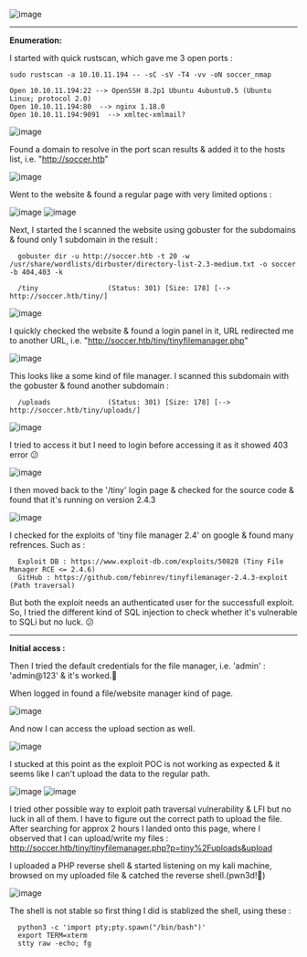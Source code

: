    ![image](https://user-images.githubusercontent.com/87700008/209568214-13059ca8-21b0-4432-878a-613bce7c9ae0.png)

-----------------------------------------------------------------------------------------------------------------------------------------------------------------------

**Enumeration:**

I started with quick rustscan, which gave me 3 open ports :

    sudo rustscan -a 10.10.11.194 -- -sC -sV -T4 -vv -oN soccer_nmap
    
    Open 10.10.11.194:22 --> OpenSSH 8.2p1 Ubuntu 4ubuntu0.5 (Ubuntu Linux; protocol 2.0)
    Open 10.10.11.194:80  --> nginx 1.18.0
    Open 10.10.11.194:9091  --> xmltec-xmlmail?
    
![image](https://user-images.githubusercontent.com/87700008/209568575-b6901fdf-1711-46a6-adf4-f51cc81e8c60.png)

Found a domain to resolve in the port scan results & added it to the hosts list, i.e. "http://soccer.htb"

![image](https://user-images.githubusercontent.com/87700008/209568773-bbec4b87-83cc-45b7-85fc-5f461bcd57fa.png)

Went to the website & found a regular page with very limited options :

![image](https://user-images.githubusercontent.com/87700008/209573968-b71a2436-351b-49ae-be3e-2869e368745e.png)
![image](https://user-images.githubusercontent.com/87700008/209573987-a8d60bf5-31f7-4db4-8dae-3b859d6a6e6e.png)

Next, I started the I scanned the website using gobuster for the subdomains & found only 1 subdomain in the result :

      gobuster dir -u http://soccer.htb -t 20 -w /usr/share/wordlists/dirbuster/directory-list-2.3-medium.txt -o soccer -b 404,403 -k
      
      /tiny                 (Status: 301) [Size: 178] [--> http://soccer.htb/tiny/]

![image](https://user-images.githubusercontent.com/87700008/209574154-23813b95-770e-4898-a2d3-9b0dec061e11.png)

I quickly checked the website & found a login panel in it, URL redirected me to another URL, i.e. "http://soccer.htb/tiny/tinyfilemanager.php"

![image](https://user-images.githubusercontent.com/87700008/209574206-1a91a307-3bfd-4bfd-bd6c-fd26dbee2107.png)

This looks like a some kind of file manager. I scanned this subdomain with the gobuster & found another subdomain :

      /uploads              (Status: 301) [Size: 178] [--> http://soccer.htb/tiny/uploads/]
      
![image](https://user-images.githubusercontent.com/87700008/209574374-1687fd45-d4b2-452b-bf7e-80fdb19e3368.png)

I tried to access it but I need to login before accessing it as it showed 403 error 😕

![image](https://user-images.githubusercontent.com/87700008/209574724-fb3c57a6-54c8-47bf-97ff-5fb5670bed37.png)

I then moved back to the '/tiny' login page & checked for the source code & found that it's running on version 2.4.3

![image](https://user-images.githubusercontent.com/87700008/209574936-eb3044f6-ea5c-4656-bcaa-60baefeda7ea.png)

I checked for the exploits of 'tiny file manager 2.4' on google & found many refrences. Such as :

      Exploit DB : https://www.exploit-db.com/exploits/50828 (Tiny File Manager RCE <= 2.4.6)
      GitHub : https://github.com/febinrev/tinyfilemanager-2.4.3-exploit (Path traversal)
      
But both the exploit needs an authenticated user for the successfull exploit. So, I tried the different kind of SQL injection to check whether it's vulnerable to SQLi but no luck. 😕

-----------------------------------------------------------------------------------------------------------------------------------------------------------------------

**Initial access :**

Then I tried the default credentials for the file manager, i.e. 'admin' : 'admin@123' & it's worked.🙂

When logged in found a file/website manager kind of page.

![image](https://user-images.githubusercontent.com/87700008/209575440-187c7121-2ed4-4536-8e81-f1ed1275ceab.png)

And now I can access the upload section as well.

![image](https://user-images.githubusercontent.com/87700008/209575549-dd34c181-f63d-445a-8918-b5c0d22b6546.png)

I stucked at this point as the exploit POC is not working as expected & it seems like I can't upload the data to the regular path.

![image](https://user-images.githubusercontent.com/87700008/209581350-83e8e96b-d088-43bb-9356-818a5d2e7dc1.png)
![image](https://user-images.githubusercontent.com/87700008/209581447-e62efb7e-1920-40cd-8637-3b13414d1ee2.png)

I tried other possible way to exploit path traversal vulnerability & LFI but no luck in all of them. I have to figure out the correct path to upload the file.
After searching for approx 2 hours I landed onto this page, where I observed that I can upload/write my files : http://soccer.htb/tiny/tinyfilemanager.php?p=tiny%2Fuploads&upload

I uploaded a PHP reverse shell & started listening on my kali machine, browsed on my uploaded file & catched the reverse shell.(pwn3d!🙂)

![image](https://user-images.githubusercontent.com/87700008/209581628-4ddafa8b-d05c-4b82-ab38-3032e67e5d27.png)

The shell is not stable so first thing I did is stablized the shell, using these :

      python3 -c 'import pty;pty.spawn("/bin/bash")'
      export TERM=xterm
      stty raw -echo; fg
      







